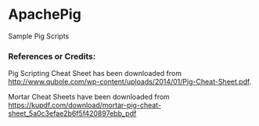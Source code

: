 # ApachePig
Sample Pig Scripts






### References or Credits:
Pig Scripting Cheat Sheet has been downloaded from http://www.qubole.com/wp-content/uploads/2014/01/Pig-Cheat-Sheet.pdf.

Mortar Cheat Sheets have been downloaded from https://kupdf.com/download/mortar-pig-cheat-sheet_5a0c3efae2b6f5f420897ebb_pdf
